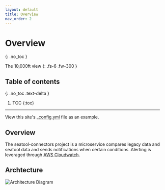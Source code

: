 ```yaml
---
layout: default
title: Overview
nav_order: 2
---
```


# Overview
{: .no_toc }

The 10,000ft view
{: .fs-6 .fw-300 }

## Table of contents
{: .no_toc .text-delta }

1. TOC
{:toc}

---

View this site's [\_config.yml](https://github.com/cmsgov/seatool-connectors/tree/main/_config.yml) file as an example.

## Overview

The seatool-connectors project is a microservice compares legacy data and seatool data and sends notifications when certain conditions. Alerting is leveraged through [AWS Cloudwatch](https://aws.amazon.com/cloudwatch/).

## Archtecture

![Architecture Diagram](../../../assets/architecture.svg)
